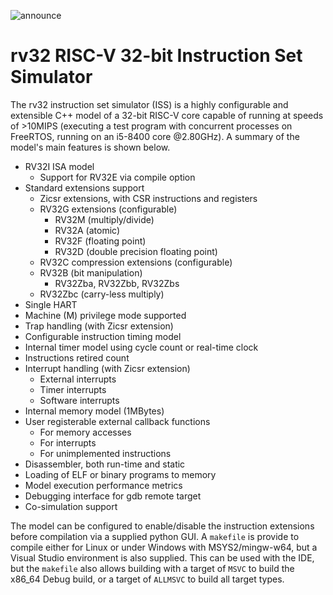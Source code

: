
![announce](https://github.com/user-attachments/assets/4f693d40-657f-4ce8-b9b1-38bef1d5c17c)

# rv32 RISC-V 32-bit Instruction Set Simulator

The rv32 instruction set simulator (ISS) is a highly configurable and extensible C++ model of a 32-bit
RISC-V core capable of running at speeds of >10MIPS (executing a test program with
concurrent processes on FreeRTOS, running on an i5-8400 core @2.80GHz). A summary of
the model's main features is shown below.

* RV32I ISA model
  * Support for RV32E via compile option
* Standard extensions support
  * Zicsr extensions, with CSR instructions and registers
  * RV32G extensions (configurable)
    * RV32M (multiply/divide)
    * RV32A (atomic)
    * RV32F (floating point)
    * RV32D (double precision floating point)
  * RV32C compression extensions (configurable)
  * RV32B (bit manipulation)
    * RV32Zba, RV32Zbb, RV32Zbs
  * RV32Zbc (carry-less multiply)
* Single HART
* Machine (M) privilege mode supported
* Trap handling (with Zicsr extension)
* Configurable instruction timing model
* Internal timer model using cycle count or real-time clock
* Instructions retired count
* Interrupt handling (with Zicsr extension)
  * External interrupts
  * Timer interrupts
  * Software interrupts
* Internal memory model (1MBytes)
* User registerable external callback functions
  * For memory accesses
  * For interrupts
  * For unimplemented instructions
* Disassembler, both run-time and static
* Loading of ELF or binary programs to memory
* Model execution performance metrics
* Debugging interface for gdb remote target
* Co-simulation support

The model can be configured to enable/disable the instruction extensions before compilation via a supplied python GUI. A `makefile` is provide to compile either for Linux or under Windows with MSYS2/mingw-w64, but a Visual Studio environment is also supplied. This can be used with the IDE, but the `makefile` also allows building with a target of `MSVC` to build the x86_64 Debug build, or a target of `ALLMSVC` to build all target types.
